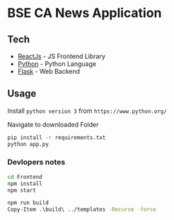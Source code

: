 # BSE CA News Application

## Tech

- [ReactJs](https://breakdance.github.io/breakdance/) - JS Frontend Library
- [Python](https://www.python.org/) - Python Language
- [Flask](https://flask.palletsprojects.com/) - Web Backend

## Usage

Install `python version 3` from `https://www.python.org/`

Navigate to downloaded Folder

```sh
pip install -r requirements.txt
python app.py
```

### Devlopers notes

```sh
cd Frontend
npm install
npm start

npm run build 
Copy-Item .\build\ ../templates -Recurse -force

```
